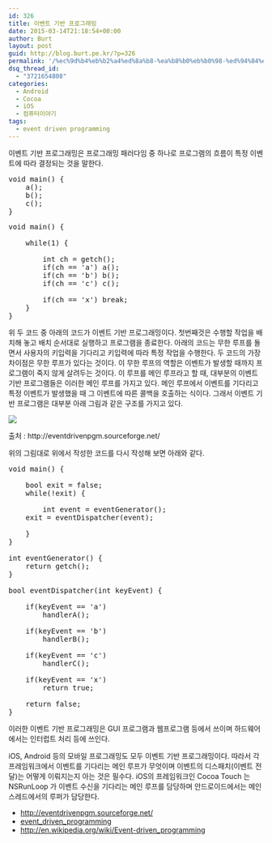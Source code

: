 ```yaml
---
id: 326
title: 이벤트 기반 프로그래밍
date: 2015-03-14T21:18:54+00:00
author: Burt
layout: post
guid: http://blog.burt.pe.kr/?p=326
permalink: '/%ec%9d%b4%eb%b2%a4%ed%8a%b8-%ea%b8%b0%eb%b0%98-%ed%94%84%eb%a1%9c%ea%b7%b8%eb%9e%98%eb%b0%8d/'
dsq_thread_id:
  - "3721654808"
categories:
  - Android
  - Cocoa
  - iOS
  - 컴퓨터이야기
tags:
  - event driven programming
---
```

이벤트 기반 프로그래밍은 프로그래밍 패러다임 중 하나로 프로그램의 흐름이 특정 이벤트에 따라 결정되는 것을 말한다.

<pre class="lang:default decode:true ">void main() {
    a();
    b();
    c();
}</pre>

<pre class="lang:default decode:true ">void main() {

    while(1) {
	
        int ch = getch();
        if(ch == 'a') a();
        if(ch == 'b') b();
        if(ch == 'c') c();
		
        if(ch == 'x') break;
    }
}</pre>

위 두 코드 중 아래의 코드가 이벤트 기반 프로그래밍이다. 첫번째것은 수행할 작업을 배치해 놓고 배치 순서대로 실행하고 프로그램을 종료한다. 아래의 코드는 무한 루프를 돌면서 사용자의 키입력을 기다리고 키입력에 따라 특정 작업을 수행한다. 두 코드의 가장 차이점은 무한 루프가 있다는 것이다. 이 무한 루프의 역할은 이벤트가 발생할 때까지 프로그램이 죽지 않게 살려두는 것이다. 이 루프를 메인 루프라고 할 때, 대부분의 이벤트 기반 프로그램들은 이러한 메인 루프를 가지고 있다. 메인 루프에서 이벤트를 기다리고 특정 이벤트가 발생했을 때 그 이벤트에 따른 콜백을 호출하는 식이다. 그래서 이벤트 기반 프로그램은 대부분 아래 그림과 같은 구조를 가지고 있다.

![](http://eventdrivenpgm.sourceforge.net/event_driven_programming.gif)
  
  <p class="wp-caption-text">
    출처 : http://eventdrivenpgm.sourceforge.net/
  </p>
</div>

위의 그림대로 위에서 작성한 코드를 다시 작성해 보면 아래와 같다.

<pre class="lang:default decode:true">void main() {

    bool exit = false;
    while(!exit) {
        
        int event = eventGenerator();
	exit = eventDispatcher(event);

    }
}

int eventGenerator() {
	return getch();
}

bool eventDispatcher(int keyEvent) {

	if(keyEvent == 'a') 
		handlerA();
		
	if(keyEvent == 'b') 
		handlerB();
		
	if(keyEvent == 'c') 
		handlerC();

	if(keyEvent == 'x') 
		return true;
	
	return false;
}
</pre>

이러한 이벤트 기반 프로그래밍은 GUI 프로그램과 웹프로그램 등에서 쓰이며 하드웨어에서는 인터럽트 처리 등에 쓰인다.

iOS, Android 등의 모바일 프로그래밍도 모두 이벤트 기반 프로그래밍이다. 따라서 각 프레임워크에서 이벤트를 기다리는 메인 루프가 무엇이며 이벤트의 디스패치(이벤트 전달)는 어떻게 이뤄지는지 아는 것은 필수다. iOS의 프레임워크인 Cocoa Touch 는 NSRunLoop 가 이벤트 수신을 기다리는 메인 루프를 담당하며 안드로이드에서는 메인스레드에서의 루퍼가 담당한다.

  * <http://eventdrivenpgm.sourceforge.net/>
  * [event\_driven\_programming](http://blog.burt.pe.kr/wp-content/uploads/2015/03/event_driven_programming.pdf)
  * <http://en.wikipedia.org/wiki/Event-driven_programming>